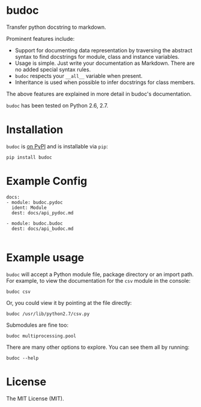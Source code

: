 # budoc

Transfer python docstring to markdown.

Prominent features include:

* Support for documenting data representation by traversing the abstract syntax
  to find docstrings for module, class and instance variables.
* Usage is simple. Just write your documentation as Markdown. There are no
  added special syntax rules.
* `budoc` respects your `__all__` variable when present.
* Inheritance is used when possible to infer docstrings for class members.

The above features are explained in more detail in budoc's documentation.

`budoc` has been tested on Python 2.6, 2.7.


# Installation

`budoc` is [on PyPI](https://pypi.python.org/pypi/budoc) and is installable via
`pip`:

    pip install budoc

# Example Config

```
docs:
- module: budoc.pydoc
  ident: Module
  dest: docs/api_pydoc.md

- module: budoc.budoc
  dest: docs/api_budoc.md


```

# Example usage

`budoc` will accept a Python module file, package directory or an import path.
For example, to view the documentation for the `csv` module in the console:

    budoc csv

Or, you could view it by pointing at the file directly:

    budoc /usr/lib/python2.7/csv.py

Submodules are fine too:

    budoc multiprocessing.pool

There are many other options to explore. You can see them all by running:

    budoc --help


# License

The MIT License (MIT).
